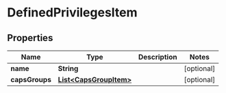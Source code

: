 
# DefinedPrivilegesItem

## Properties
Name | Type | Description | Notes
------------ | ------------- | ------------- | -------------
**name** | **String** |  |  [optional]
**capsGroups** | [**List&lt;CapsGroupItem&gt;**](CapsGroupItem.md) |  |  [optional]



